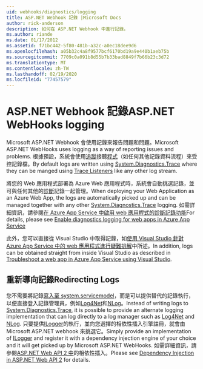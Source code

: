 ```yaml
---
uid: webhooks/diagnostics/logging
title: ASP.NET Webhook 記錄 |Microsoft Docs
author: rick-anderson
description: 如何在 ASP.NET Webhook 中進行記錄。
ms.author: riande
ms.date: 01/17/2012
ms.assetid: f71bc442-5f80-481b-a32c-a0ec18dee9d6
ms.openlocfilehash: a05b32c4a8f9577bcf6170bd19a9e440b1aeb75b
ms.sourcegitcommit: 7709c0a091b8d55b7b33bad8849f7b66b23c3d72
ms.translationtype: MT
ms.contentlocale: zh-TW
ms.lasthandoff: 02/19/2020
ms.locfileid: "77457579"
---
```

# <a name="aspnet-webhooks-logging"></a><span data-ttu-id="5858d-103">ASP.NET Webhook 記錄</span><span class="sxs-lookup"><span data-stu-id="5858d-103">ASP.NET WebHooks logging</span></span>

<span data-ttu-id="5858d-104">Microsoft ASP.NET Webhook 會使用記錄來報告問題和問題。</span><span class="sxs-lookup"><span data-stu-id="5858d-104">Microsoft ASP.NET WebHooks uses logging as a way of reporting issues and problems.</span></span> <span data-ttu-id="5858d-105">根據預設，系統會使用[追蹤](https://msdn.microsoft.com/library/system.diagnostics.tracelistener.aspx)接聽[程式](https://msdn.microsoft.com/library/system.diagnostics.trace)（如任何其他記錄資料流程）來受控記錄檔。</span><span class="sxs-lookup"><span data-stu-id="5858d-105">By default logs are written using [System.Diagnostics.Trace](https://msdn.microsoft.com/library/system.diagnostics.trace) where they can be manged using [Trace Listeners](https://msdn.microsoft.com/library/system.diagnostics.tracelistener.aspx) like any other log stream.</span></span>

<span data-ttu-id="5858d-106">將您的 Web 應用程式部署為 Azure Web 應用程式時，系統會自動挑選記錄，並可與任何其他的[診斷](https://msdn.microsoft.com/library/system.diagnostics.trace)記錄一起管理。</span><span class="sxs-lookup"><span data-stu-id="5858d-106">When deploying your Web Application as an Azure Web App, the logs are automatically picked up and can be managed together with any other [System.Diagnostics.Trace](https://msdn.microsoft.com/library/system.diagnostics.trace) logging.</span></span> <span data-ttu-id="5858d-107">如需詳細資訊，請參閱[在 Azure App Service 中啟用 web 應用程式的診斷記錄功能](https://azure.microsoft.com/documentation/articles/web-sites-enable-diagnostic-log/)</span><span class="sxs-lookup"><span data-stu-id="5858d-107">For details, please see [Enable diagnostics logging for web apps in Azure App Service](https://azure.microsoft.com/documentation/articles/web-sites-enable-diagnostic-log/)</span></span>

<span data-ttu-id="5858d-108">此外，您可以直接從 Visual Studio 中取得記錄，如[使用 Visual Studio 針對 Azure App Service 中的 web 應用程式進行疑難排解](https://azure.microsoft.com/documentation/articles/web-sites-dotnet-troubleshoot-visual-studio/#webserverlogs)中所述。</span><span class="sxs-lookup"><span data-stu-id="5858d-108">In addition, logs can be obtained straight from inside Visual Studio as described in [Troubleshoot a web app in Azure App Service using Visual Studio](https://azure.microsoft.com/documentation/articles/web-sites-dotnet-troubleshoot-visual-studio/#webserverlogs).</span></span>

## <a name="redirecting-logs"></a><span data-ttu-id="5858d-109">重新導向記錄</span><span class="sxs-lookup"><span data-stu-id="5858d-109">Redirecting Logs</span></span>

<span data-ttu-id="5858d-110">您不需要將記錄[寫入至 system.servicemodel](https://msdn.microsoft.com/library/system.diagnostics.trace)，而是可以提供替代的記錄執行，以便直接登入記錄管理員，例如[Log4Net](http://logging.apache.org/log4net/)和[NLog](http://nlog-project.org/)。</span><span class="sxs-lookup"><span data-stu-id="5858d-110">Instead of writing logs to [System.Diagnostics.Trace](https://msdn.microsoft.com/library/system.diagnostics.trace), it is possible to provide an alternate logging implementation that can log directly to a log manager such as [Log4Net](http://logging.apache.org/log4net/) and [NLog](http://nlog-project.org/).</span></span> <span data-ttu-id="5858d-111">只要提供[ILogger](https://github.com/aspnet/AspNetWebHooks/blob/master/src/Microsoft.AspNet.WebHooks.Common/Diagnostics/ILogger.cs)的執行，並向您選擇的相依性插入引擎註冊，就會由 Microsoft ASP.NET webhook 來挑選它。</span><span class="sxs-lookup"><span data-stu-id="5858d-111">Simply provide an implementation of [ILogger](https://github.com/aspnet/AspNetWebHooks/blob/master/src/Microsoft.AspNet.WebHooks.Common/Diagnostics/ILogger.cs) and register it with a dependency injection engine of your choice and it will get picked up by Microsoft ASP.NET WebHooks.</span></span> <span data-ttu-id="5858d-112">如需詳細資訊，請參閱[ASP.NET Web API 2 中](https://www.asp.net/web-api/overview/advanced/dependency-injection)的相依性插入。</span><span class="sxs-lookup"><span data-stu-id="5858d-112">Please see [Dependency Injection in ASP.NET Web API 2](https://www.asp.net/web-api/overview/advanced/dependency-injection) for details.</span></span>
